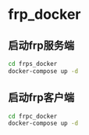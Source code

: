 # frp_docker

## 启动frp服务端

```bash
cd frps_docker
docker-compose up -d
```

## 启动frp客户端

```bash
cd frpc_docker
docker-compose up -d
```